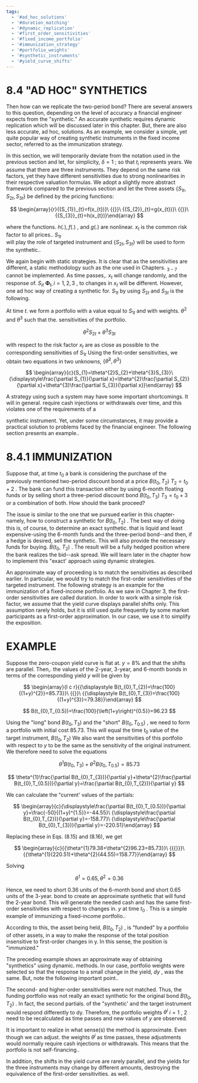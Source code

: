 ```yaml
---
tags:
  - '#ad_hoc_solutions'
  - '#duration_matching'
  - '#dynamic_replication'
  - '#first_order_sensitivities'
  - '#fixed_income_portfolio'
  - '#immunization_strategy'
  - '#portfolio_weights'
  - '#synthetic_instruments'
  - '#yield_curve_shifts'
---
```

# 8.4 "AD HOC" SYNTHETICS  

Then how can we replicate the two-period bond? There are several answers to this question, depending on the level of accuracy a financial engineer expects from the "synthetic." An accurate synthetic requires dynamic replication which will be discussed later in this chapter. But, there are also less accurate, ad hoc, solutions. As an example, we consider a simple, yet quite popular way of creating synthetic instruments in the fixed income sector, referred to as the immunization strategy.  

In this section, we will temporarily deviate from the notation used in the previous section and let, for simplicity, $\delta=1$ ; so that $t_{i}$ represents years. We assume that there are three instruments. They depend on the same risk factors, yet they have different sensitivities due to strong nonlinearities in their respective valuation formulas. We adopt a slightly more abstract framework compared to the previous section and let the three assets $\{S_{1t},S_{2t},S_{3t}\}$ be defined by the pricing functions:  

$$
\begin{array}{r}{{S_{1}}_{t}=f(x_{t})}\ {{}}\ {{S_{2}}_{t}=g(x_{t})}\ {{}}\ {{S_{3}}_{t}=h(x_{t})}\end{array}
$$  

where the functions. $h(.),f(.)$ , and $g(.)$ are nonlinear. $x_{t}$ is the common risk factor to all prices.. $S_{1t}$   
will play the role of targeted instrument and $\{S_{2t},S_{3t}\}$ will be used to form the synthetic..  

We again begin with static strategies. It is clear that as the sensitivities are different, a static methodology such as the one used in Chapters. $_{3-7}$ cannot be implemented. As time passes,. $x_{t}$ will change randomly, and the response of. $S_{i t}$ $\mathbf{\Phi}_{t},i=1,2,3$ , to changes in $x_{t}$ will be different. However, one ad hoc way of creating a synthetic for. $S_{1t}$ by using $S_{2t}$ and $S_{3t}$ is the following.  

At time $t.$ we form a portfolio with a value equal to $S_{1t}$ and with weights. $\theta^{2}$ and $\theta^{3}$ such that the. sensitivities of the portfolio.  

$$
\theta^{2}S_{2t}+\theta^{3}S_{3t}
$$  

with respect to the risk factor $x_{t}$ are as close as possible to the corresponding sensitivities of $S_{1t}$ Using the first-order sensitivities, we obtain two equations in two unknowns, $\{\bar{\theta}^{2},\theta^{3}\}$  

$$
\begin{array}{c}{S_{1}=\theta^{2}S_{2}+\theta^{3}S_{3}}\ {\displaystyle\frac{\partial S_{1}}{\partial x}=\theta^{2}\frac{\partial S_{2}}{\partial x}+\theta^{3}\frac{\partial S_{3}}{\partial x}}\end{array}
$$  

A strategy using such a system may have some important shortcomings. It will in general. require cash injections or withdrawals over time, and this violates one of the requirements of a  

synthetic instrument. Yet, under some circumstances, it may provide a practical solution to problems faced by the financial engineer. The following section presents an example..  

# 8.4.1 IMMUNIZATION  

Suppose that, at time $t_{0}$ a bank is considering the purchase of the previously mentioned two-period discount bond at a price $B(t_{0},T_{2})$ $T_{2}=t_{0}+2$ . The bank can fund this transaction either by using 6-month floating funds or by selling short a three-period discount bond $B(t_{0},T_{3})$ $T_{3}=t_{0}+3$ or a combination of both. How should the bank proceed?  

The issue is similar to the one that we pursued earlier in this chapter-namely, how to construct a synthetic for $B(t_{0},T_{2})$ . The best way of doing this is, of course, to determine an exact synthetic. that is liquid and least expensive-using the 6-month funds and the three-period bond--and then, if a hedge is desired, sell the synthetic. This will also provide the necessary funds for buying. $B(t_{0},$ $T_{2})$ . The result will be a fully hedged position where the bank realizes the bid--ask spread. We will learn later in the chapter how to implement this "exact' approach using dynamic strategies.  

An approximate way of proceeding is to match the sensitivities as described earlier. In particular, we would try to match the first-order sensitivities of the targeted instrument. The following strategy is an example for the immunization of a fixed-income portfolio. As we saw in Chapter 3, the first-order sensitivities are called duration. In order to work with a simple risk factor, we assume that the yield curve displays parallel shifts only. This assumption rarely holds, but it is still used quite frequently by some market participants as a first-order approximation. In our case, we use it to simplify the exposition.  

# EXAMPLE  

Suppose the zero-coupon yield curve is flat at. $y=8\%$ and that the shifts are parallel. Then,. the values of the 2-year, 3-year, and 6-month bonds in terms of the corresponding yield $y$ will be given by  

$$
\begin{array}{l c r}{{\displaystyle B(t_{0},T_{2})=\frac{100}{(1+y)^{2}}=85.73}}\ {{}}\ {{\displaystyle B(t_{0},T_{3})=\frac{100}{(1+y)^{3}}=79.38}}\end{array}
$$  

$$
B(t_{0},T_{0.5})=\frac{100}{\left(1+y\right)^{0.5}}=96.23
$$  

Using the "long" bond $B(t_{0},T_{3})$ and the "short" $B(t_{0},T_{0.5})$ , we need to form a portfolio with initial cost 85.73. This will equal the time $t_{0}$ value of the target instrument, $B(t_{0},T_{2})$ We also want the sensitivities of this portfolio with respect to $y$ to be the same as the sensitivity of the original instrument. We therefore need to solve the equations  

$$
\theta^{1}B(t_{0},T_{3})+\theta^{2}B(t_{0},T_{0.5})=85.73
$$  

$$
\theta^{1}\frac{\partial B(t_{0},T_{3})}{\partial y}+\theta^{2}\frac{\partial B(t_{0},T_{0.5})}{\partial y}=\frac{\partial B(t_{0},T_{2})}{\partial y}
$$  

We can calculate the "current' values of the partials:  

$$
\begin{array}{c}{\displaystyle\frac{\partial B(t_{0},T_{0.5})}{\partial y}=\frac{-50}{(1+y)^{1.5}}=-44.55}\ {\displaystyle\frac{\partial B(t_{0},T_{2})}{\partial y}=-158.77}\ {\displaystyle\frac{\partial B(t_{0},T_{3})}{\partial y}=-220.51}\end{array}
$$  

Replacing these in Eqs. (8.15) and (8.16), we get  

$$
\begin{array}{c}{{\theta^{1}79.38+\theta^{2}96.23=85.73}}\ {{{}}}\ {{\theta^{1}(220.51)+\theta^{2}(44.55)=158.77}}\end{array}
$$  

Solving  

$$
\theta^{1}=0.65,\theta^{2}=0.36
$$  

Hence, we need to short 0.36 units of the 6-month bond and short 0.65 units of the 3-year. bond to create an approximate synthetic that will fund the 2-year bond. This will generate the needed cash and has the same first-order sensitivities with respect to changes in. $y$ at time $t_{0}$ . This is a simple example of immunizing a fixed-income portfolio..  

According to this, the asset being held, $B(t_{0},T_{2})$ , is "funded" by a portfolio of other assets, in a way to make the response of the total position insensitive to first-order changes in y. In this sense, the position is "immunized."  

The preceding example shows an approximate way of obtaining "synthetics" using dynamic. methods. In our case, portfolio weights were selected so that the response to a small change in the yield, $d y$ , was the same. But, note the following important point..  

The second- and higher-order sensitivities were not matched. Thus, the funding portfolio was not really an exact synthetic for the original bond $B(t_{0},T_{2})$ . In fact, the second partials. of the "synthetic' and the target instrument would respond differently to dy. Therefore, the portfolio weights $\theta^{i}$ $i=1$ , 2 need to be recalculated as time passes and new values of $y$ are observed.  

It is important to realize in what sense(s) the method is approximate. Even though we can adjust. the weights $\theta^{i}$ as time passes, these adjustments would normally require cash injections or withdrawals. This means that the portfolio is not self-financing..  

In addition, the shifts in the yield curve are rarely parallel, and the yields for the three instruments may change by different amounts, destroying the equivalence of the first-order sensitivities. as well.  
